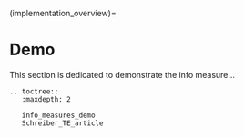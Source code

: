 (implementation_overview)=
# Demo
This section is dedicated to demonstrate the info measure...


```{eval-rst}
.. toctree::
   :maxdepth: 2
   
   info_measures_demo
   Schreiber_TE_article
```